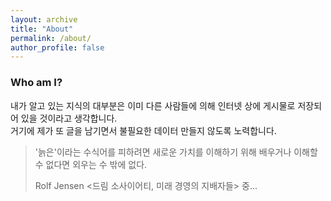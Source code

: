 ```yaml
---
layout: archive
title: "About"
permalink: /about/
author_profile: false
---
```



### Who am I?

내가 알고 있는 지식의 대부분은 이미 다른 사람들에 의해 인터넷 상에 게시물로 저장되어 있을 것이라고 생각합니다.   
거기에 제가 또 글을 남기면서 불필요한 데이터 만들지 않도록 노력합니다.  

> '늙은'이라는 수식어를 피하려면 새로운 가치를 이해하기 위해 배우거나 이해할 수 없다면 외우는 수 밖에 없다.
>  
> Rolf Jensen <드림 소사이어티, 미래 경영의 지배자들> 중...







